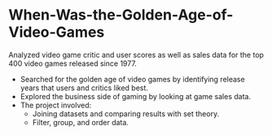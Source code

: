 # When-Was-the-Golden-Age-of-Video-Games
Analyzed video game critic and user scores as well as sales data for the top 400 video games released since 1977.
- Searched for the golden age of video games by identifying release years that users and critics liked best.
- Explored the business side of gaming by looking at game sales data.
- The project involved:
  - Joining datasets and comparing results with set theory.
  - Filter, group, and order data.
